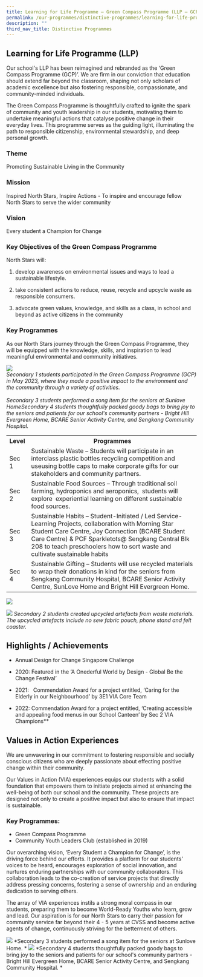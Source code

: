 ```yaml
---
title: Learning for Life Programme – Green Compass Programme (LLP – GCP)
permalink: /our-programmes/distinctive-programmes/learning-for-life-programme-llp/
description: ""
third_nav_title: Distinctive Programmes
---
```

## Learning for Life Programme (LLP)&nbsp;

Our school's LLP has been reimagined and rebranded as the ‘Green Compass Programme (GCP)’. We are firm in our conviction that education should extend far beyond the classroom, shaping not only scholars of academic excellence but also fostering responsible, compassionate, and community-minded individuals.&nbsp;

The Green Compass Programme is thoughtfully crafted to ignite the spark of community and youth leadership in our students, motivating them to undertake meaningful actions that catalyse positive change in their everyday lives. This programme serves as the guiding light, illuminating the path to responsible citizenship, environmental stewardship, and deep personal growth.

### Theme&nbsp;

Promoting Sustainable Living in the Community&nbsp;&nbsp;

### Mission

Inspired North Stars, Inspire Actions - To inspire and encourage fellow North Stars to serve the wider community&nbsp;

  
### Vision&nbsp;

Every student a Champion for Change&nbsp;

  

### Key Objectives of the Green Compass Programme

North Stars will:&nbsp;&nbsp;

1.  develop awareness on environmental issues and ways to lead a sustainable lifestyle.&nbsp;&nbsp;
    

2.  take consistent actions to reduce, reuse, recycle and upcycle waste as responsible consumers.&nbsp;&nbsp;&nbsp;
    

3.  advocate green values, knowledge, and skills as a class, in school and beyond as active citizens in the community&nbsp;
    

### Key Programmes



As our North Stars journey through the Green Compass Programme, they will be equipped with the knowledge, skills, and inspiration to lead meaningful environmental and community initiatives.

![](/images/LLP%20GCP/llp-gcp%201.png)<br><i>Secondary 1 students participated in the Green Compass Programme (GCP) in May 2023, where they made a positive impact to the environment and the community through a variety of activities.</i><br><br><i>Secondary 3 students performed a song item for the seniors at Sunlove Home</i><i>Secondary 4 students thoughtfully packed goody bags to bring joy to the seniors and patients for our school's community partners - Bright Hill Evergreen Home, BCARE Senior Activity Centre, and Sengkang Community Hospital.</i>

<table>
  <tbody><tr>
    <th>Level</th>
    <th>Programmes</th>

  </tr>
  <tr>
    <td>Sec 1</td>
    <td>Sustainable Waste – Students will participate in an interclass plastic bottles recycling competition and useusing bottle caps to make corporate gifts for our stakeholders and community partners. </td>

  </tr>
	  <tr>
    <td>Sec 2</td>
    <td>Sustainable Food Sources – Through traditional soil farming, hydroponics and aeroponics,&nbsp; students will explore&nbsp; experiential learning on different sustainable food sources. </td>

  </tr>
	  <tr>
    <td>Sec 3</td>
    <td>Sustainable Habits – Student-Initiated / Led Service-Learning Projects, collaboration with Morning Star Student Care Centre, Joy Connection (BCARE Student Care Centre) &amp; PCF Sparkletots@ Sengkang Central Blk 208 to teach preschoolers how to sort waste and cultivate sustainable habits    </td>

  </tr>
	  <tr>
    <td>Sec 4</td>
    <td> Sustainable Gifting – Students will use recycled materials to wrap their donations in kind for the seniors from Sengkang Community Hospital, BCARE Senior Activity Centre, SunLove Home and Bright Hill Evergreen Home.  </td>

  </tr>
</tbody></table>

![](/images/LLP%20GCP/llp-gcp%202.png)


![](/images/LLP%20GCP/llp-gcp%203.png)
*Secondary 2 students created upcycled artefacts from waste materials. The upcycled artefacts include no sew fabric pouch, phone stand and felt coaster.*



## Highlights / Achievements&nbsp;

*   Annual Design for Change Singapore Challenge&nbsp;
    

*   2020: Featured in the ‘A Onederful World by Design - Global Be the Change Festival’&nbsp;
    
*   2021: &nbsp; Commendation Award for a project entitled, ‘Caring for the Elderly in our Neighbourhood’ by 3E1 VIA Core Team&nbsp;
    
*   2022: Commendation Award for a project entitled, ‘Creating accessible and appealing food menus in our School Canteen’ by Sec 2 VIA Champions**



## Values in Action Experiences&nbsp;

We are unwavering in our commitment to fostering responsible and socially conscious citizens who are deeply passionate about effecting positive change within their community.&nbsp;

Our Values in Action (VIA) experiences equips our students with a solid foundation that empowers them to initiate projects aimed at enhancing the well-being of both our school and the community. These projects are designed not only to create a positive impact but also to ensure that impact is sustainable.

### Key Programmes: 
* Green Compass Programme  
* Community Youth Leaders Club (established in 2019) 
 
Our overarching vision, ‘Every Student a Champion for Change’, is the driving force behind our efforts. It provides a platform for our students' voices to be heard, encourages exploration of social innovation, and nurtures enduring partnerships with our community collaborators. This collaboration leads to the co-creation of service projects that directly address pressing concerns, fostering a sense of ownership and an enduring dedication to serving others. 


The array of VIA experiences instils a strong moral compass in our students, preparing them to become World-Ready Youths who learn, grow and lead. Our aspiration is for our North Stars to carry their passion for community service far beyond their 4 - 5 years at CVSS and become active agents of change, continuously striving for the betterment of others.

![](/images/LLP%20GCP/llp-gcp%204.png)
*Secondary 3 students performed a song item for the seniors at Sunlove Home.  *
![](/images/LLP%20GCP/llp-gcp%205.png)
*Secondary 4 students thoughtfully packed goody bags to bring joy to the seniors and patients for our school's community partners - Bright Hill Evergreen Home, BCARE Senior Activity Centre, and Sengkang Community Hospital. *